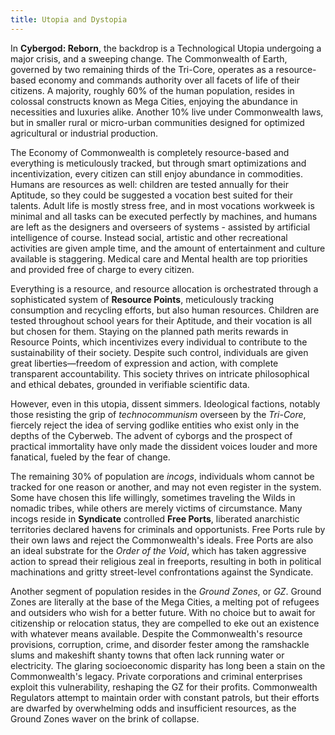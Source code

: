 ```yaml
---
title: Utopia and Dystopia
---
```

In **Cybergod: Reborn**, the backdrop is a Technological Utopia undergoing a major crisis, and a sweeping change. The Commonwealth of Earth, governed by two remaining thirds of the Tri-Core, operates as a resource-based economy and commands authority over all facets of life of their citizens. A majority, roughly 60% of the human population, resides in colossal constructs known as Mega Cities, enjoying the abundance in necessities and luxuries alike. Another 10% live under Commonwealth laws, but in smaller rural or micro-urban communities designed for optimized agricultural or industrial production.

The Economy of Commonwealth is completely resource-based and everything is meticulously tracked, but through smart optimizations and incentivization, every citizen can still enjoy abundance in commodities. Humans are resources as well: children are tested annually for their Aptitude, so they could be suggested a vocation best suited for their talents. Adult life is mostly stress free, and in most vocations workweek is minimal and all tasks can be executed perfectly by machines, and humans are left as the designers and overseers of systems - assisted by artificial intelligence of course. Instead social, artistic and other recreational activities are given ample time, and the amount of entertainment and culture available is staggering. Medical care and Mental health are top priorities and provided free of charge to every citizen.

Everything is a resource, and resource allocation is orchestrated through a sophisticated system of **Resource Points**, meticulously tracking consumption and recycling efforts, but also human resources. Children are tested throughout school years for their Aptitude, and their vocation is all but chosen for them. Staying on the planned path merits rewards in Resource Points, which incentivizes every individual to contribute to the sustainability of their society. Despite such control, individuals are given great liberties—freedom of expression and action, with complete transparent accountability. This society thrives on intricate philosophical and ethical debates, grounded in verifiable scientific data.

However, even in this utopia, dissent simmers. Ideological factions, notably those resisting the grip of _technocommunism_ overseen by the _Tri-Core_, fiercely reject the idea of serving godlike entities who exist only in the depths of the Cyberweb. The advent of cyborgs and the prospect of practical immortality have only made the dissident voices louder and more fanatical, fueled by the fear of change.

The remaining 30% of population are _incogs_, individuals whom cannot be tracked for one reason or another, and may not even register in the system. Some have chosen this life willingly, sometimes traveling the Wilds in nomadic tribes, while others are merely victims of circumstance. Many incogs reside in **Syndicate** controlled **Free Ports**, liberated anarchistic territories declared havens for criminals and opportunists. Free Ports rule by their own laws and reject the Commonwealth's ideals. Free Ports are also an ideal substrate for the *Order of the Void*, which has taken aggressive action to spread their religious zeal in freeports, resulting in both in political machinations and gritty street-level confrontations against the Syndicate.

Another segment of population resides in the *Ground Zones*, or *GZ*. Ground Zones are literally at the base of the Mega Cities, a melting pot of refugees and outsiders who wish for a better future. With no choice but to await for citizenship or relocation status, they are compelled to eke out an existence with whatever means available. Despite the Commonwealth's resource provisions, corruption, crime, and disorder fester among the ramshackle slums and makeshift shanty towns that often lack running water or electricity. The glaring socioeconomic disparity has long been a stain on the Commonwealth's legacy. Private corporations and criminal enterprises exploit this vulnerability, reshaping the GZ for their profits. Commonwealth Regulators attempt to maintain order with constant patrols, but their efforts are dwarfed by overwhelming odds and insufficient resources, as the Ground Zones waver on the brink of collapse.